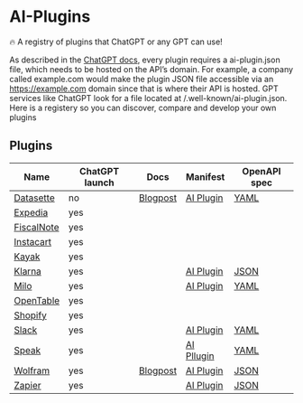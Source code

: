 # AI-Plugins

🔥 A registry of plugins that ChatGPT or any GPT can use!

As described in the [ChatGPT docs](https://platform.openai.com/docs/plugins/getting-started), every plugin requires a ai-plugin.json file, which needs to be hosted on the API’s domain. For example, a company called example.com would make the plugin JSON file accessible via an https://example.com domain since that is where their API is hosted. GPT services like ChatGPT look for a file located at /.well-known/ai-plugin.json. Here is a registery so you can discover, compare and develop your own plugins

## Plugins

|  Name     |  ChatGPT launch  |  Docs  |  Manifest  |  OpenAPI spec  |
|-----------|------------------|--------|------------|----------------|
| [Datasette](https://datasette.io/)      | no  | [Blogpost](https://simonwillison.net/2023/Mar/24/datasette-chatgpt-plugin/) | [AI Plugin](https://datasette.io/.well-known/ai-plugin.json) | [YAML](https://datasette.io/-/chatgpt-openapi-schema.yml)  | 
| [Expedia](https://www.expedia.com/)     | yes |   |   |   |
| [FiscalNote](http://wolfram.com/)       | yes |   |   |   |
| [Instacart](https://www.instacart.com/) | yes |   |   |   |
| [Kayak](https://www.kayak.com/)         | yes |   |   |   |
| [Klarna](https://www.klarna.com/)       | yes |   | [AI Plugin](https://www.klarna.com/.well-known/ai-plugin.json) | [JSON](https://www.klarna.com/us/shopping/public/openai/v0/api-docs/) |
| [Milo](https://www.joinmilo.com/)       | yes |   | [AI Plugin](https://www.joinmilo.com/.well-known/ai-plugin.json) | [YAML](https://www.joinmilo.com/openapi.yaml) |
| [OpenTable](https://www.opentable.com/) | yes |   |   |   |
| [Shopify](https://www.shopify.com/)     | yes |   |   |   |
| [Slack](https://slack.com/)             | yes |   | [AI Plugin](https://slack.com/.well-known/ai-plugin.json) | [YAML](https://api.slack.com/specs/openapi/ai-plugin.yaml) | 
| [Speak](https://www.speak.com/)         | yes |   | [AI Pllugin](https://api.speak.com/.well-known/ai-plugin.json) | [YAML](https://api.speak.com/openapi.yaml) |
| [Wolfram](http://wolfram.com/)          | yes | [Blogpost](https://writings.stephenwolfram.com/2023/03/chatgpt-gets-its-wolfram-superpowers/) | [AI Plugin](https://www.wolframalpha.com/.well-known/ai-plugin.json) | [JSON](https://www.wolframalpha.com/.well-known/apispec.json) |
| [Zapier](https://www.speak.com/)        | yes |   | [AI Plugin](https://www.zapier.com/.well-known/ai-plugin.json) | [JSON](https://nla.zapier.com/api/v1/dynamic/openapi.json)  |
